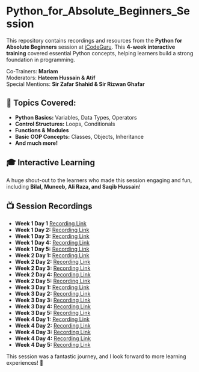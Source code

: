 # Python_for_Absolute_Beginners_Session

This repository contains recordings and resources from the **Python for Absolute Beginners** session at [iCodeGuru](https://icode.guru/). This **4-week interactive training** covered essential Python concepts, helping learners build a strong foundation in programming.  

Co-Trainers: **Mariam**  
Moderators: **Hateem Hussain & Atif**  
Special Mentions: **Sir Zafar Shahid & Sir Rizwan Ghafar**  

## 📌 Topics Covered:
- **Python Basics:** Variables, Data Types, Operators  
- **Control Structures:** Loops, Conditionals  
- **Functions & Modules**  
- **Basic OOP Concepts:** Classes, Objects, Inheritance  
- **And much more!**  

## 🎓 Interactive Learning  
A huge shout-out to the learners who made this session engaging and fun, including **Bilal, Muneeb, Ali Raza, and Saqib Hussain**!  

## 📺 Session Recordings  
- **Week 1 Day 1** [Recording Link](https://fb.watch/xwNSeEw7pc/)   
- **Week 1 Day 2:** [Recording Link](https://fb.watch/xy7EXVCI-I/)  
- **Week 1 Day 3:** [Recording Link](https://fb.watch/xzpxFFEvB8/)  
- **Week 1 Day 4:** [Recording Link](https://fb.watch/xAJ1eT1Ig0/)  
- **Week 1 Day 5:** [Recording Link](https://www.facebook.com/share/v/15dAnaoRv2/)  
- **Week 2 Day 1:** [Recording Link](https://fb.watch/xGR0OZWiJq/)  
- **Week 2 Day 2:** [Recording Link](https://fb.watch/xIEKDQ7VIt/)  
- **Week 2 Day 3:** [Recording Link](https://fb.watch/xIEV2klp_P/)  
- **Week 2 Day 4:** [Recording Link](https://fb.watch/xJXk4m5sLh/)  
- **Week 2 Day 5:** [Recording Link](https://www.facebook.com/share/v/12E7H7GUwCD/)  
- **Week 3 Day 1:** [Recording Link](https://fb.watch/xPe-MdbBug/)  
- **Week 3 Day 2:** [Recording Link](https://fb.watch/xRRRlWcX8L/)  
- **Week 3 Day 3:** [Recording Link](https://fb.watch/xT0ItAfLe_/)  
- **Week 3 Day 4:** [Recording Link](https://fb.watch/xUw6SqLjJ7/)  
- **Week 3 Day 5:** [Recording Link](https://fb.watch/xUwpXCg6Ep/)  
- **Week 4 Day 1:** [Recording Link](https://fb.watch/xYta6hYC6v/)  
- **Week 4 Day 2:** [Recording Link](https://fb.watch/xZNiDTgtfb/)  
- **Week 4 Day 3:** [Recording Link](https://fb.watch/x-4P58XLrt/)  
- **Week 4 Day 4:** [Recording Link](https://fb.watch/y0p3oq9oXE/)  
- **Week 4 Day 5:** [Recording Link](https://fb.watch/y4RYKv_kaR/)  

This session was a fantastic journey, and I look forward to more learning experiences! 🚀  
